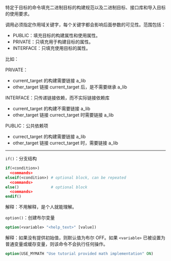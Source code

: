 特定于目标的命令填充二进制目标的构建规范以及二进制目标、接口库和导入目标的使用要求。

调用必须指定作用域关键字，每个关键字都会影响后面参数的可见性。范围包括：

- PUBLIC：填充目标的构建属性和使用属性。
- PRIVATE：只填充用于构建目标的属性。
- INTERFACE：只填充使用目标的属性。

比如：

PRIVATE：

- current_target 的构建需要链接 a_lib
- other_target 链接 current_target 后，是不需要继承 a_lib

INTERFACE：只传递链接依赖，而不实际链接依赖库

- current_target 的构建不需要链接 a_lib
- other_target 链接 currect_target 时需要链接 a_lib

PUBLIC：公共依赖项

- currect_target 的构建需要链接 a_lib
- other_target 链接 currect_target 时，需要链接 a_lib







---

`if()`：分支结构

```cmake
if(<condition>)
  <commands>
elseif(<condition>) # optional block, can be repeated
  <commands>
else()              # optional block
  <commands>
endif()
```

解释：不用解释，是个人就能理解。



`option()`：创建布尔变量

```cmake
option(<variable> "<help_text>" [value])
```

解释：如果没有提供初始值，则默认值为布尔 OFF。如果 `<variable>` 已被设置为普通变量或缓存变量，则该命令不会执行任何操作。

```cmake
option(USE_MYMATH "Use tutorial provided math implementation" ON)
```
